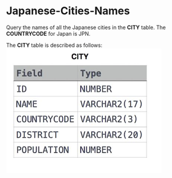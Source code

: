 # Japanese-Cities-Names

Query the names of all the Japanese cities in the **CITY** table. The **COUNTRYCODE** for Japan is JPN.

The **CITY** table is described as follows:
![image](https://github.com/chinomnsomaduka/Japanese-Cities-Names/blob/main/Japanese-Cities-Names.jpg)
